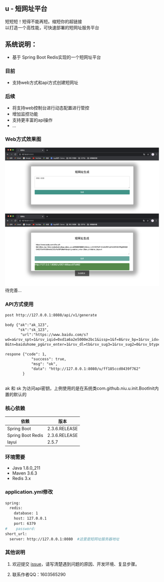 ## u - 短网址平台
短短短！短得不能再短。缩短你的超链接<br>
以打造一个高性能，可快速部署的短网址服务平台

## 系统说明：
- 基于 Spring Boot Redis实现的一个短网址平台
### 目前
- 支持web方式和api方式创建短网址
### 后续
- 将支持web控制台进行动态配置进行管控
- 增加监控功能
- 支持更丰富的api操作
- ...
### Web方式效果图
![效果图1/doc/demo_1.png](doc/demo_1.png)
![效果图2/doc/demo_2.png](doc/demo_2.png)
  待完善...
  
### API方式使用
```
post http://127.0.0.1:8080/api/v1/generate

body {"ak":"ak_123",
      "sk":"sk_123",
       "url":"https://www.baidu.com/s?wd=a&rsv_spt=1&rsv_iqid=0xd1a6a2e5000e2bc1&issp=1&f=8&rsv_bp=1&rsv_idx=2&ie=utf-8&tn=baiduhome_pg&rsv_enter=1&rsv_dl=tb&rsv_sug3=1&rsv_sug2=0&rsv_btype=i&inputT=509&rsv_sug4=509"}

respone {"code": 1,
        	"success": true,
        	"msg": "ok",
        	"data": "http://127.0.0.1:8080/u/ff185ccd0439f762"
        }
 
```
ak 和 sk 为访问api密钥，上例使用的是在系统类com.github.niu.u.init.BootInit内置的默认的
  
### 核心依赖
  
  | 依赖                   | 版本          |
  | ---------------------- | ------------- |
  | Spring Boot            | 2.3.6.RELEASE |
  | Spring Boot Redis      | 2.3.6.RELEASE  |
  | layui                  | 2.5.7        |

###  环境需要
- Java 1.8.0_211
- Maven 3.6.3
- Redis  3.x

### application.yml修改
```bash
spring:
  redis:
    database: 1
    host: 127.0.0.1
    port: 6379
#    password:
short_url:
  server: http://127.0.0.1:8080  #这里是短网址服务器地址
```


### 其他说明


1. 欢迎提交 [issue](https://github.com/1603565290m/u/issues)，请写清楚遇到问题的原因、开发环境、复显步骤。

2. 联系作者QQ：1603565290

